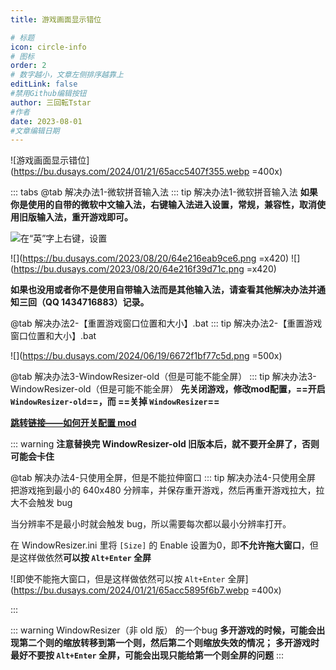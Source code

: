 ```yaml
---
title: 游戏画面显示错位

# 标题
icon: circle-info
# 图标
order: 2
# 数字越小，文章左侧排序越靠上
editLink: false
#禁用Github编辑按钮
author: 三回転Tstar
#作者
date: 2023-08-01
#文章编辑日期
---
```


![游戏画面显示错位](https://bu.dusays.com/2024/01/21/65acc5407f355.webp =400x)

::: tabs
@tab 解决办法1-微软拼音输入法
::: tip 解决办法1-微软拼音输入法
**如果你是使用的自带的微软中文输入法，右键输入法进入设置，常规，兼容性，取消使用旧版输入法，重开游戏即可。**

![在“英”字上右键，设置](https://bu.dusays.com/2023/08/20/64e216dce37d6.png)

![](https://bu.dusays.com/2023/08/20/64e216eab9ce6.png =x420) ![](https://bu.dusays.com/2023/08/20/64e216f39d71c.png =x420)

**如果也没用或者你不是使用自带输入法而是其他输入法，请查看其他解决办法并通知三回（QQ 1434716883）记录。**

@tab 解决办法2-【重置游戏窗口位置和大小】.bat
::: tip 解决办法2-【重置游戏窗口位置和大小】.bat

![](https://bu.dusays.com/2024/06/19/6672f1bf77c5d.png =500x)

@tab 解决办法3-WindowResizer-old（但是可能不能全屏）
::: tip 解决办法3-WindowResizer-old（但是可能不能全屏）
**先关闭游戏，修改mod配置，==开启 `WindowResizer-old`==，而 ==关掉 `WindowResizer`==**

[**跳转链接——如何开关配置 mod**](/mods/WhatsMod.html)

::: warning
**注意替换完 WindowResizer-old 旧版本后，就不要开全屏了，否则可能会卡住**

@tab 解决办法4-只使用全屏，但是不能拉伸窗口
::: tip 解决办法4-只使用全屏
把游戏拖到最小的 640x480 分辨率，并保存重开游戏，然后再重开游戏拉大，拉大不会触发 bug

当分辨率不是最小时就会触发 bug，所以需要每次都以最小分辨率打开。

在 WindowResizer.ini 里将 `[Size]` 的 Enable 设置为0，即**不允许拖大窗口**，但是这样做依然**可以按 `Alt+Enter` 全屏**

![即使不能拖大窗口，但是这样做依然可以按 `Alt+Enter` 全屏](https://bu.dusays.com/2024/01/21/65acc5895f6b7.webp =400x)

:::

::: warning WindowResizer（非 old 版） 的一个bug
**多开游戏的时候，可能会出现第二个则的缩放转移到第一个则，然后第二个则缩放失效的情况；**
**多开游戏时最好不要按 `Alt+Enter` 全屏，可能会出现只能给第一个则全屏的问题**
:::

